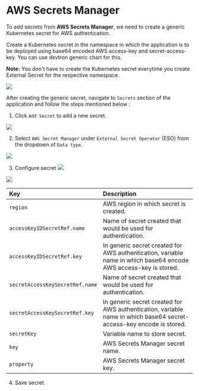 # AWS Secrets Manager

To add secrets from **AWS Secrets Manager**, we need to create a generic Kubernetes secret for AWS authentication.

Create a Kubernetes secret in the namespace in which the application is to be deployed using base64 encoded AWS access-key and secret-access-key. You can use devtron generic chart for this.

**Note:** You don't have to create the Kubernetes secret everytime you create External Secret for the respective namespace.

![](https://devtron-public-asset.s3.us-east-2.amazonaws.com/images/creating-application/secrets/aws-generic-secret.jpg)

After creating the generic secret, navigate to `Secrets` section of the application and follow the steps mentioned below :

1. Click `Add Secret` to add a new secret.

![](https://devtron-public-asset.s3.us-east-2.amazonaws.com/images/creating-application/secrets/add-secrets.jpg)

2. Select `AWS Secret Manager` under `External Secret Operator` (ESO) from the dropdown of `Data type`.

![](https://devtron-public-asset.s3.us-east-2.amazonaws.com/images/creating-application/secrets/aws-secret-manager-dropdown.jpg)

3. Configure secret
![](https://devtron-public-asset.s3.us-east-2.amazonaws.com/images/creating-application/secrets/aws-eso.jpg)

![](https://devtron-public-asset.s3.us-east-2.amazonaws.com/images/creating-application/secrets/aws-external-secret.jpg)

| Key | Description |
| :--- | :--- |
| `region` | AWS region in which secret is created. |
| `accessKeyIDSecretRef.name` | Name of secret created that would be used for authentication.|
| `accessKeyIDSecretRef.key` | In generic secret created for AWS authentication, variable name in which base64 encode AWS access-key is stored. |
| `secretAccessKeySecretRef.name` | Name of secret created that would be used for authentication.|
| `secretAccessKeySecretRef.key` | In generic secret created for AWS authentication, variable name in which base64 secret-access-key encode is stored.|
| `secretKey` | Variable name to store secret. |
| `key` | AWS Secrets Manager secret name. |
| `property` | AWS Secrets Manager secret key. |


4. Save secret.
